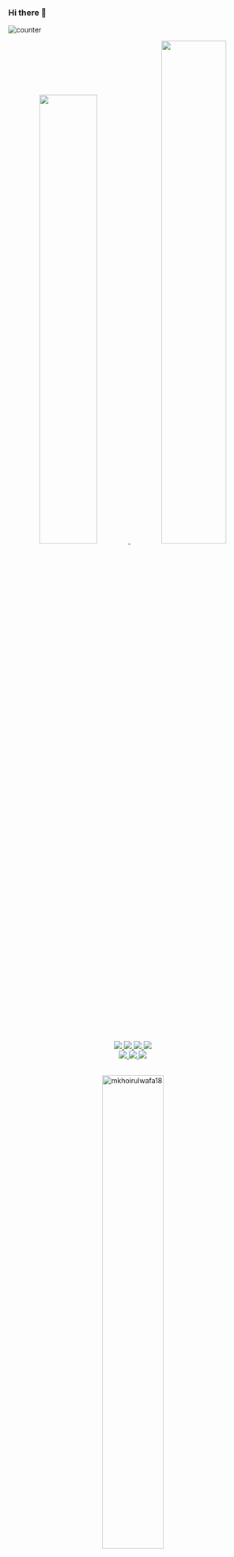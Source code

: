 ### Hi there 👋
![counter](https://en2z9xjbuo0683q.m.pipedream.net/)
<!--
**mkhoirulwafa18/mkhoirulwafa18** is a ✨ _special_ ✨ repository because its `README.md` (this file) appears on your GitHub profile.

Here are some ideas to get you started:

- 🔭 I’m currently working on ...
- 🌱 I’m currently learning ...
- 👯 I’m looking to collaborate on ...
- 🤔 I’m looking for help with ...
- 💬 Ask me about ...
- 📫 How to reach me: ...
- 😄 Pronouns: ...
- ⚡ Fun fact: ...
-->
<p align="center">
  <a href="https://github.com/mkhoirulwafa18">
    <img width="48.2%" src="https://stats-github-mauve.vercel.app/api?username=mkhoirulwafa18&show_icons=true&theme=dark&hide_border=true&icon_color=f2d0a4" />
    <img width="51%" src="https://github-readme-streak-stats.herokuapp.com?user=mkhoirulwafa18&theme=dark&hide_border=true&ring=F2D0A4&fire=F2D0A4&currStreakLabel=F2D0A4" />
  </a>
</p>

<br/>

<a href="https://github.com/mkhoirulwafa18">
  <div align="center">
    <img src="https://img.shields.io/badge/-Flutter-000?style=for-the-badge&logo=flutter&color=151515&logoColor=000&labelColor=f2d0a4">
    <img src="https://img.shields.io/badge/-Dart-000?style=for-the-badge&logo=dart&color=151515&logoColor=000&labelColor=f2d0a4">
    <img src="https://img.shields.io/badge/-Javascript-000?style=for-the-badge&logo=javascript&color=151515&logoColor=000&labelColor=f2d0a4">
    <img src="https://img.shields.io/badge/-Typescript-000?style=for-the-badge&logo=typescript&color=151515&logoColor=000&labelColor=f2d0a4">
  </div>
  <div align="center">
    <img src="https://img.shields.io/badge/-React-000?style=for-the-badge&logo=react&color=151515&logoColor=000&labelColor=f2d0a4">
    <img src="https://img.shields.io/badge/-ReactNative-000?style=for-the-badge&logo=react&color=151515&logoColor=000&labelColor=f2d0a4">
    <img src="https://img.shields.io/badge/-Next.js-000?style=for-the-badge&logo=next.js&color=151515&logoColor=000&labelColor=f2d0a4">
  </div>
</a>

<br/>

<p align="center">
  <a href="https://github.com/mkhoirulwafa18">
    <img  width="49.5%" src="https://stats-github-mauve.vercel.app/api/top-langs?username=mkhoirulwafa18&show_icons=true&locale=en&layout=compact&theme=dark&hide_border=true" alt="mkhoirulwafa18" />
  </a>
</p>

<br/>

[![Wafa's Trips' Activity Graph](https://github-readme-activity-graph.vercel.app/graph?username=mkhoirulwafa18&bg_color=151515&color=ffffff&line=f2d0a4&point=f2d0a4&area=true&hide_border=true)](https://paceprogrammer.com)

